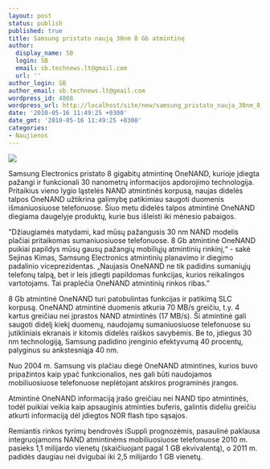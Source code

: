 ```yaml
---
layout: post
status: publish
published: true
title: Samsung pristato naują 30nm 8 Gb atmintinę
author:
  display_name: SB
  login: SB
  email: sb.technews.lt@gmail.com
  url: ''
author_login: SB
author_email: sb.technews.lt@gmail.com
wordpress_id: 4808
wordpress_url: http://localhost/site/new/samsung_pristato_nauja_30nm_8_gb_atmintine/
date: '2010-05-16 11:49:25 +0300'
date_gmt: '2010-05-16 11:49:25 +0300'
categories:
- Naujienos
---
```

<div class="imgright"><img src="http://www.part.lt/img/d8a7ae30e2b028f1d7d938b867f0a486204.jpg"  /></div>
<p>Samsung Electronics pristato 8 gigabitų atmintinę OneNAND, kurioje įdiegta pažangi ir funkcionali 30 nanometrų informacijos apdorojimo technologija. Pritaikius vieno lygio ląstelės NAND atmintinės korpusą, naujas didelės talpos OneNAND užtikrina galimybę patikimiau saugoti duomenis išmaniuosiuose telefonuose. Šiuo metu didelės talpos atmintinė OneNAND diegiama daugelyje produktų, kurie bus išleisti iki mėnesio pabaigos.</p>
<p>"Džiaugiamės matydami, kad mūsų pažangusis 30 nm NAND modelis plačiai pritaikomas sumaniuosiuose telefonuose. 8 Gb atmintinė OneNAND puikiai papildys mūsų gausų pažangių mobiliųjų atmintinių rinkinį,“ - sakė Sejinas Kimas, Samsung Electronics atmintinių planavimo ir diegimo padalinio viceprezidentas. „Naujasis OneNAND ne tik padidins sumaniųjų telefonų talpą, bet ir leis įdiegti papildomas funkcijas, kurios reikalingos vartotojams. Tai praplečia OneNAND atmintinių rinkos ribas.” </p>
<p>8 Gb atmintinė OneNAND turi patobulintas funkcijas ir patikimą SLC korpusą. OneNAND atmintinė duomenis atkuria 70 MB/s greičiu, t.y. 4 kartus greičiau nei įprastos NAND atmintinės (17 MB/s). Ši atmintinė gali saugoti didelį kiekį duomenų, naudojamų sumaniuosiuose telefonuose su jutikliniais ekranais ir kitomis didelės raiškos savybėmis. Be to, įdiegus 30 nm technologiją, Samsung padidino įrenginio efektyvumą 40 procentų, palyginus su ankstesniąja 40 nm. </p>
<p>Nuo 2004 m. Samsung vis plačiau diegė OneNAND atmintines, kurios buvo pripažintos kaip ypač funkcionalios, nes gali būti naudojamos mobiliuosiuose telefonuose neplėtojant atskiros programinės įrangos.</p>
<p>Atmintinė OneNAND informaciją įrašo greičiau nei NAND tipo atmintinės, todėl puikiai veikia kaip apsauginis atminties buferis, galintis dideliu greičiu atkurti informaciją dėl įdiegtos NOR flash tipo sąsajos.</p>
<p>Remiantis rinkos tyrimų bendrovės iSuppli prognozėmis, pasaulinė paklausa integruojamoms NAND atmintinėms mobiliuosiuose telefonuose 2010 m. pasieks 1,1 milijardo vienetų (skaičiuojant pagal 1 GB ekvivalentą), o 2011 m. padidės daugiau nei dvigubai iki 2,5 milijardo 1 GB vienetų. </p>
